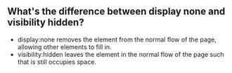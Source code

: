 ## What's the difference between display none and visibility hidden?
- display:none removes the element from the normal flow of the page, allowing other elements to fill in.
- visibility:hidden leaves the element in the normal flow of the page such that is still occupies space.
